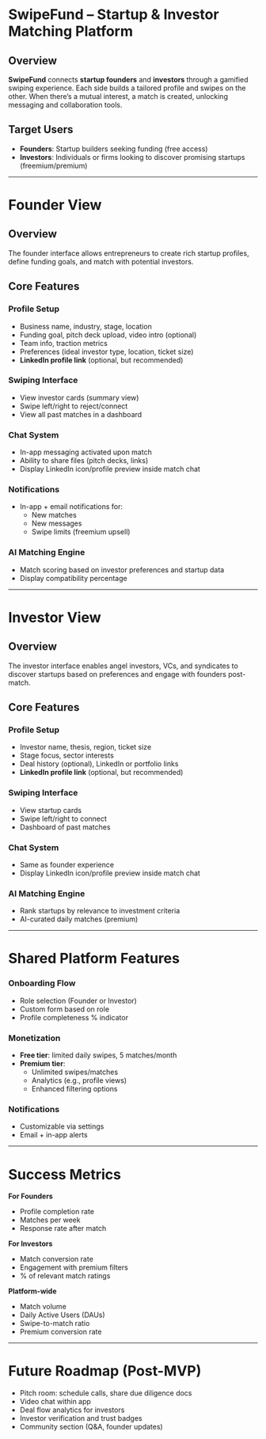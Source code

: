 
# SwipeFund – Startup & Investor Matching Platform

## Overview

**SwipeFund** connects **startup founders** and **investors** through a gamified swiping experience. Each side builds a tailored profile and swipes on the other. When there’s a mutual interest, a match is created, unlocking messaging and collaboration tools.

## Target Users

- **Founders**: Startup builders seeking funding (free access)
- **Investors**: Individuals or firms looking to discover promising startups (freemium/premium)

---

# Founder View

## Overview

The founder interface allows entrepreneurs to create rich startup profiles, define funding goals, and match with potential investors.

## Core Features

### Profile Setup
- Business name, industry, stage, location
- Funding goal, pitch deck upload, video intro (optional)
- Team info, traction metrics
- Preferences (ideal investor type, location, ticket size)
- **LinkedIn profile link** (optional, but recommended)

### Swiping Interface
- View investor cards (summary view)
- Swipe left/right to reject/connect
- View all past matches in a dashboard

### Chat System
- In-app messaging activated upon match
- Ability to share files (pitch decks, links)
- Display LinkedIn icon/profile preview inside match chat

### Notifications
- In-app + email notifications for:
  - New matches
  - New messages
  - Swipe limits (freemium upsell)

### AI Matching Engine
- Match scoring based on investor preferences and startup data
- Display compatibility percentage

---

# Investor View

## Overview

The investor interface enables angel investors, VCs, and syndicates to discover startups based on preferences and engage with founders post-match.

## Core Features

### Profile Setup
- Investor name, thesis, region, ticket size
- Stage focus, sector interests
- Deal history (optional), LinkedIn or portfolio links
- **LinkedIn profile link** (optional, but recommended)

### Swiping Interface
- View startup cards
- Swipe left/right to connect
- Dashboard of past matches

### Chat System
- Same as founder experience
- Display LinkedIn icon/profile preview inside match chat

### AI Matching Engine
- Rank startups by relevance to investment criteria
- AI-curated daily matches (premium)

---

# Shared Platform Features

### Onboarding Flow
- Role selection (Founder or Investor)
- Custom form based on role
- Profile completeness % indicator

### Monetization
- **Free tier**: limited daily swipes, 5 matches/month
- **Premium tier**:
  - Unlimited swipes/matches
  - Analytics (e.g., profile views)
  - Enhanced filtering options

### Notifications
- Customizable via settings
- Email + in-app alerts

---

# Success Metrics

**For Founders**
- Profile completion rate
- Matches per week
- Response rate after match

**For Investors**
- Match conversion rate
- Engagement with premium filters
- % of relevant match ratings

**Platform-wide**
- Match volume
- Daily Active Users (DAUs)
- Swipe-to-match ratio
- Premium conversion rate

---

# Future Roadmap (Post-MVP)

- Pitch room: schedule calls, share due diligence docs
- Video chat within app
- Deal flow analytics for investors
- Investor verification and trust badges
- Community section (Q&A, founder updates)
